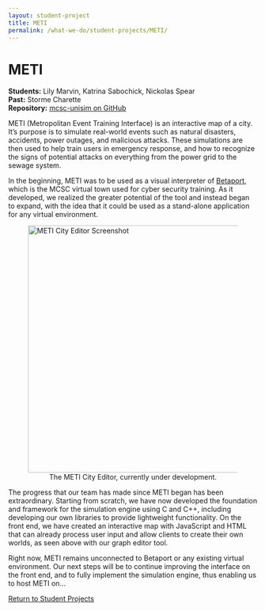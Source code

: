 ```yaml
---
layout: student-project
title: METI
permalink: /what-we-do/student-projects/METI/
---
```

<h1>METI</h1>

<p>
<strong>Students:</strong> Lily Marvin, Katrina Sabochick, Nickolas Spear<br>
<strong>Past:</strong> Storme Charette<br>
<strong>Repository:</strong> <a href="https://github.com/maine-cyber/mcsc-unisim" target="_blank">mcsc-unisim on GitHub</a>
</p>

<p>
METI (Metropolitan Event Training Interface) is an interactive map of a city. It’s purpose is to simulate real-world events such as natural disasters, accidents, power outages, and malicious attacks. These simulations are then used to help train users in emergency response, and how to recognize the signs of potential attacks on everything from the power grid to the sewage system.
</p>

<p>
In the beginning, METI was to be used as a visual interpreter of <a href="{{ site.github.url }}/what-we-do/student-projects/Betaport/">Betaport</a>, which is the MCSC virtual town used for cyber security training. As it developed, we realized the greater potential of the tool and instead began to expand, with the idea that it could be used as a stand-alone application for any virtual environment.
</p>

<figure>
<img src="http://pad1.whstatic.com/images/thumb/7/7f/Draw-a-Logo-in-Microsoft-Paint-Step-3.jpg/aid1359526-v4-728px-Draw-a-Logo-in-Microsoft-Paint-Step-3.jpg" alt="METI City Editor Screenshot" width="500" style="display:block;margin:0 auto;">
<figcaption style="text-align:center">
The METI City Editor, currently under development.
</figcaption>
</figure>

<p>
The progress that our team has made since METI began has been extraordinary. Starting from scratch, we have now developed the foundation and framework for the simulation engine using C and C++, including developing our own libraries to provide lightweight functionality. On the front end, we have created an interactive map with JavaScript and HTML that can already process user input and allow clients to create their own worlds, as seen above with our graph editor tool.
</p>

<p>
Right now, METI remains unconnected to Betaport or any existing virtual environment. Our next steps will be to continue improving the interface on the front end, and to fully implement the simulation engine, thus enabling us to host METI on...
</p>

<a href="{{ site.github.url }}/what-we-do/student-projects/">Return to Student Projects</a>